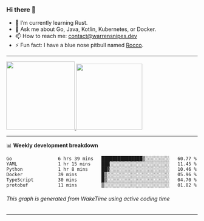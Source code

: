 ### Hi there 👋

- 🌱 I’m currently learning Rust.
- 💬 Ask me about Go, Java, Kotlin, Kubernetes, or Docker.
- 📫 How to reach me: contact@warrensnipes.dev
- ⚡ Fun fact: I have a blue nose pitbull named [Rocco](https://i.imgur.com/iLsSCKu.jpg).

-------


<a href="https://github.com/LockedThread/LockedThread">
  <img height="180em" src="https://github-readme-stats.vercel.app/api?username=LockedThread&theme=transparent&bg_color=00000000&show_icons=true&count_private=true" />
  <img height="174em" src="https://github-readme-stats.vercel.app/api/top-langs?username=LockedThread&theme=transparent&layout=compact&hide_progress=true&bg_color=00000000" />
  </a>

-------

📊 **Weekly development breakdown**
<!--START_SECTION:waka-->

```text
Go                 6 hrs 39 mins   ███████████████▒░░░░░░░░░   60.77 %
YAML               1 hr 15 mins    ███░░░░░░░░░░░░░░░░░░░░░░   11.45 %
Python             1 hr 8 mins     ██▓░░░░░░░░░░░░░░░░░░░░░░   10.46 %
Docker             39 mins         █▒░░░░░░░░░░░░░░░░░░░░░░░   05.96 %
TypeScript         30 mins         █▒░░░░░░░░░░░░░░░░░░░░░░░   04.70 %
protobuf           11 mins         ▒░░░░░░░░░░░░░░░░░░░░░░░░   01.82 %
```

<!--END_SECTION:waka-->
###### *This graph is generated from WakeTime using active coding time*
-------
